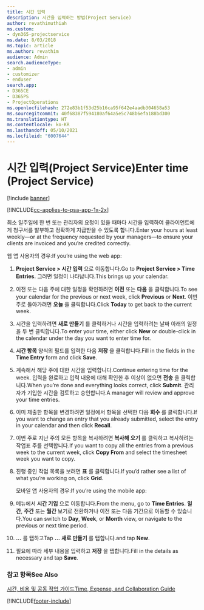```yaml
---
title: 시간 입력
description: 시간을 입력하는 방법(Project Service)
author: revathimuthiah
ms.custom:
- dyn365-projectservice
ms.date: 8/03/2018
ms.topic: article
ms.author: revathim
audience: Admin
search.audienceType:
- admin
- customizer
- enduser
search.app:
- D365CE
- D365PS
- ProjectOperations
ms.openlocfilehash: 272e83b1f53d25b16ca95f642e4aadb304658a53
ms.sourcegitcommit: 40f68387f594180af64a5e5c748b6efa188bd300
ms.translationtype: HT
ms.contentlocale: ko-KR
ms.lasthandoff: 05/10/2021
ms.locfileid: "6007644"
---
```

# <a name="enter-time-project-service"></a><span data-ttu-id="e539c-103">시간 입력(Project Service)</span><span class="sxs-lookup"><span data-stu-id="e539c-103">Enter time (Project Service)</span></span>

[!include [banner](../includes/psa-now-project-operations.md)]

[!INCLUDE[cc-applies-to-psa-app-1x-2x](../includes/cc-applies-to-psa-app-1x-2x.md)]

<span data-ttu-id="e539c-104">최소 일주일에 한 번 또는 관리자의 요청이 있을 때마다 시간을 입력하여 클라이언트에게 청구서를 발부하고 정확하게 지급받을 수 있도록 합니다.</span><span class="sxs-lookup"><span data-stu-id="e539c-104">Enter your hours at least weekly—or at the frequency requested by your managers—to ensure your clients are invoiced and you’re credited correctly.</span></span>  
  
 <span data-ttu-id="e539c-105">웹 앱 사용자의 경우:</span><span class="sxs-lookup"><span data-stu-id="e539c-105">If you’re using the web app:</span></span>  
  
1. <span data-ttu-id="e539c-106">**Project Service > 시간 입력** 으로 이동합니다.</span><span class="sxs-lookup"><span data-stu-id="e539c-106">Go to **Project Service > Time Entries**.</span></span> <span data-ttu-id="e539c-107">그러면 일정이 나타납니다.</span><span class="sxs-lookup"><span data-stu-id="e539c-107">This brings up your calendar.</span></span>  
  
2. <span data-ttu-id="e539c-108">이전 또는 다음 주에 대한 일정을 확인하려면 **이전** 또는 **다음** 을 클릭합니다.</span><span class="sxs-lookup"><span data-stu-id="e539c-108">To see your calendar for the previous or next week, click **Previous** or **Next**.</span></span> <span data-ttu-id="e539c-109">이번 주로 돌아가려면 **오늘** 을 클릭합니다.</span><span class="sxs-lookup"><span data-stu-id="e539c-109">Click **Today** to get back to the current week.</span></span>  
  
3. <span data-ttu-id="e539c-110">시간을 입력하려면 **새로 만들기** 를 클릭하거나 시간을 입력하려는 날짜 아래의 일정을 두 번 클릭합니다.</span><span class="sxs-lookup"><span data-stu-id="e539c-110">To enter your time, either click **New** or double-click in the calendar under the day you want to enter time for.</span></span>  
  
4. <span data-ttu-id="e539c-111">**시간 항목** 양식의 필드를 입력한 다음 **저장** 을 클릭합니다.</span><span class="sxs-lookup"><span data-stu-id="e539c-111">Fill in the fields in the **Time Entry** form and click **Save**.</span></span>  
  
5. <span data-ttu-id="e539c-112">계속해서 해당 주에 대한 시간을 입력합니다.</span><span class="sxs-lookup"><span data-stu-id="e539c-112">Continue entering time for the week.</span></span> <span data-ttu-id="e539c-113">입력을 완료하고 입력 내용에 대해 확인한 후 이상이 없으면 **전송** 을 클릭합니다.</span><span class="sxs-lookup"><span data-stu-id="e539c-113">When you’re done and everything looks correct, click **Submit**.</span></span> <span data-ttu-id="e539c-114">관리자가 기입한 시간을 검토하고 승인합니다.</span><span class="sxs-lookup"><span data-stu-id="e539c-114">A manager will review and approve your time entries.</span></span>  
  
6. <span data-ttu-id="e539c-115">이미 제출한 항목을 변경하려면 일정에서 항목을 선택한 다음 **회수** 를 클릭합니다.</span><span class="sxs-lookup"><span data-stu-id="e539c-115">If you want to change an entry that you already submitted, select the entry in your calendar and then click **Recall**.</span></span>  
  
7. <span data-ttu-id="e539c-116">이번 주로 지난 주의 모든 항목을 복사하려면 **복사해 오기** 를 클릭하고 복사하려는 작업표 주를 선택합니다.</span><span class="sxs-lookup"><span data-stu-id="e539c-116">If you want to copy all the entries from a previous week to the current week, click **Copy From** and select the timesheet week you want to copy.</span></span>  
  
8. <span data-ttu-id="e539c-117">진행 중인 작업 목록을 보려면 **표** 를 클릭합니다.</span><span class="sxs-lookup"><span data-stu-id="e539c-117">If you’d rather see a list of what you’re working on, click **Grid**.</span></span>  
  
   <span data-ttu-id="e539c-118">모바일 앱 사용자의 경우:</span><span class="sxs-lookup"><span data-stu-id="e539c-118">If you’re using the mobile app:</span></span>  
  
9. <span data-ttu-id="e539c-119">메뉴에서 **시간 기입** 으로 이동합니다.</span><span class="sxs-lookup"><span data-stu-id="e539c-119">From the menu, go to **Time Entries**.</span></span>     <span data-ttu-id="e539c-120">**일간**, **주간** 또는 **월간** 보기로 전환하거나 이전 또는 다음 기간으로 이동할 수 있습니다.</span><span class="sxs-lookup"><span data-stu-id="e539c-120">You can switch to **Day**, **Week**, or **Month** view, or navigate to the previous or next time period.</span></span>  
  
10. <span data-ttu-id="e539c-121">**...** 를 탭하고</span><span class="sxs-lookup"><span data-stu-id="e539c-121">Tap **…**</span></span> <span data-ttu-id="e539c-122">**새로 만들기** 를 탭합니다.</span><span class="sxs-lookup"><span data-stu-id="e539c-122">and tap **New**.</span></span>  
  
11. <span data-ttu-id="e539c-123">필요에 따라 세부 내용을 입력하고 **저장** 을 탭합니다.</span><span class="sxs-lookup"><span data-stu-id="e539c-123">Fill in the details as necessary and tap **Save**.</span></span>  
  
### <a name="see-also"></a><span data-ttu-id="e539c-124">참고 항목</span><span class="sxs-lookup"><span data-stu-id="e539c-124">See Also</span></span>  
 [<span data-ttu-id="e539c-125">시간, 비용 및 공동 작업 가이드</span><span class="sxs-lookup"><span data-stu-id="e539c-125">Time, Expense, and Collaboration Guide</span></span>](../psa/time-expense-collaboration-guide.md)


[!INCLUDE[footer-include](../includes/footer-banner.md)]